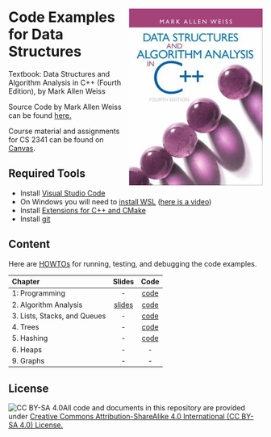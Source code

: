 # <img src="images/DS_Weiss_Book.jpg" align="right"> Code Examples for Data Structures

Textbook: Data Structures and Algorithm Analysis in C++ (Fourth Edition), by Mark Allen Weiss

Source Code by Mark Allen Weiss can be found [here.](https://users.cs.fiu.edu/~weiss/dsaa_c++4/code/)

Course material and assignments for CS 2341 can be found on [Canvas](https://www.smu.edu/OIT/Services/Canvas/).


## Required Tools

* Install [Visual Studio Code](https://code.visualstudio.com/)
* On Windows you will need to [install WSL](https://code.visualstudio.com/docs/cpp/config-wsl) ([here is a video](https://www.youtube.com/watch?v=NY5izJWXi0U))
* Install [Extensions for C++ and CMake](https://code.visualstudio.com/docs/languages/cpp)
* Install [git](https://git-scm.com/)


## Content

Here are [HOWTOs](Chapter1_Programming/HOWTOs.md) for running, testing, and debugging the code examples.

| Chapter | Slides | Code |
| :-------| :----: | :--: |
| 1: Programming | - | [code](Chapter1_Programming)  |
| 2. Algorithm Analysis | [slides](https://github.com/mhahsler/CS2341/blob/main/slides/Chapter2_Algorithm_Analysis.pdf) | [code](Chapter2_Algorithm_Analysis) |
| 3. Lists, Stacks, and Queues | - | [code](Chapter3_Lists_etc) |
| 4. Trees | - | [code](Chapter4_Trees) |
| 5. Hashing | - | [code](Chapter5_Hashing) |
| 6. Heaps | - | - |
| 9. Graphs | - | - |

## License

<img src="https://licensebuttons.net/l/by-sa/3.0/88x31.png" alt="CC BY-SA 4.0" align="left">

All code and documents in this repository are provided under [Creative Commons Attribution-ShareAlike 4.0 International (CC BY-SA 4.0) License.](https://creativecommons.org/licenses/by-sa/4.0/)
